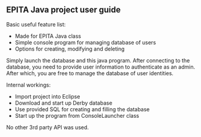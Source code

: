 ## EPITA Java project user guide

Basic useful feature list:

 * Made for EPITA Java class
 * Simple console program for managing database of users
 * Options for creating, modifying and deleting

Simply launch the database and this java program. After connecting to the database, you need to provide
user information to authenticate as an admin. After which, you are free to manage the database of user identities.

Internal workings:

* Import project into Eclipse
* Download and start up Derby database
* Use provided SQL for creating and filling the database
* Start up the program from ConsoleLauncher class

No other 3rd party API was used.